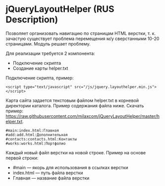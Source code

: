 jQueryLayoutHelper (RUS Description)
============

Позволяет организовать навигацию по страницам HTML верстки, т. к. зачастую существует проблема перемещения м/у сверстанными 10-20 страницами. Модуль решает проблему.

Для реализации требуется 2 компонента:
- Подключение скрипта
- Создание карты helper.txt

Подключение скрипта, пример:
```
<script type="text/javascript" src="/js/jquery.layouthelper.min.js"></script>
```

Карта сайта задается текстовым файлом helper.txt в корневой директории каталога. Пример содержания файла ниже.
Скачать пример: https://raw.githubusercontent.com/milaxcom/jQueryLayoutHelper/master/helper.txt.
```
#main:index.html:Главная
#add:add.html:Дополнительная
#contacts:contacts.html:Контакты
#works:works.html:Портфолио
```
Каждый новый файл верстки на новой строке. Пример на основе первой строки:
- #main — якорь для использования в ссылках верстки
- index.html — путь файла верстки
- Главная — название файла верстки



